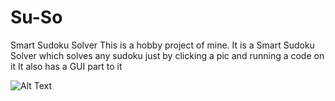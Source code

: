 # Su-So
Smart Sudoku Solver
This is a hobby project of mine.
It is a Smart Sudoku Solver which solves any sudoku just by clicking a pic and running a code on it 
It also has a GUI part to it

![Alt Text](https://imgflip.com/gif/3y4ue1)

